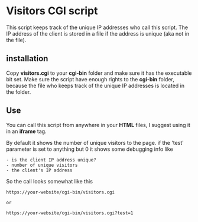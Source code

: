 # Visitors CGI script

This script keeps track of the unique IP addresses who call this script. The IP address of the client is stored in a file if the address is unique (aka not in the file).

## installation

Copy **visitors.cgi** to your **cgi-bin** folder and make sure it has the executable bit set. Make sure the script have enough rights to the **cgi-bin** folder, because the file who keeps track of the unique IP addresses is located in the folder.

## Use

You can call this script from anywhere in your **HTML** files, I suggest using it in an **iframe** tag. 

By default it shows the number of unique visitors to the page. if the 'test' parameter is set to anything but 0 it shows some debugging info like 

    - is the client IP address unique?
    - number of unique visitors
    - the client's IP address

So the call looks somewhat like this

    https://your-website/cgi-bin/visitors.cgi

    or 

    https://your-website/cgi-bin/visitors.cgi?test=1

    